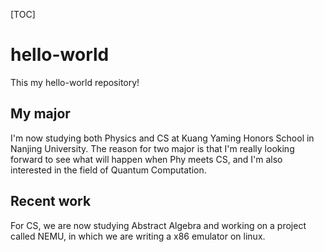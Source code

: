 [TOC]

# hello-world
This my hello-world repository!

## My major
I'm now studying both Physics and CS at Kuang Yaming Honors School in Nanjing University.
The reason for two major is that I'm really looking forward to see what will happen when Phy meets CS, and I'm also interested in the field of Quantum Computation.

## Recent work
For CS, we are now studying Abstract Algebra and working on a project called NEMU, in which we are writing a x86 emulator on linux.
